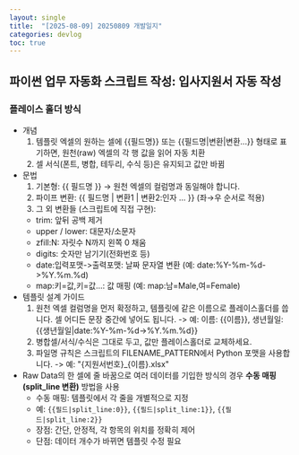 ```yaml
---
layout: single
title:  "[2025-08-09] 20250809 개발일지"
categories: devlog
toc: true
---
```


## 파이썬 업무 자동화 스크립트 작성: 입사지원서 자동 작성

### 플레이스 홀더 방식
- 개념
  1. 템플릿 엑셀의 원하는 셀에 {{필드명}} 또는 {{필드명|변환|변환...}} 형태로 표기하면, 원천(raw) 엑셀의 각 행 값을 읽어 자동 치환  
  2. 셀 서식(폰트, 병합, 테두리, 수식 등)은 유지되고 값만 바뀜
- 문법
  1. 기본형: {{ 필드명 }} → 원천 엑셀의 컬럼명과 동일해야 합니다.
  2. 파이프 변환: {{ 필드명 | 변환1 | 변환2:인자 ... }} (좌→우 순서로 적용)
  3. 그 외 변환들 (스크립트에 직접 구현):
    - trim: 앞뒤 공백 제거
    - upper / lower: 대문자/소문자
    - zfill:N: 자릿수 N까지 왼쪽 0 채움
    - digits: 숫자만 남기기(전화번호 등)
    - date:입력포맷->출력포맷: 날짜 문자열 변환 (예: date:%Y-%m-%d->%Y.%m.%d)
    - map:키=값,키=값...: 값 매핑 (예: map:남=Male,여=Female)
- 템플릿 설계 가이드
  1. 원천 엑셀 컬럼명을 먼저 확정하고, 템플릿에 같은 이름으로 플레이스홀더를 씁니다. 셀 어디든 문장 중간에 넣어도 됩니다. -> 예: 이름: {{이름}}, 생년월일: {{생년월일|date:%Y-%m-%d->%Y.%m.%d}}
  2. 병합셀/서식/수식은 그대로 두고, 값만 플레이스홀더로 교체하세요.
  3. 파일명 규칙은 스크립트의 FILENAME_PATTERN에서 Python 포맷을 사용합니다. -> 예: "{지원서번호}_{이름}.xlsx"
- Raw Data의 한 셀에 줄 바꿈으로 여러 데이터를 기입한 방식의 경우 **수동 매핑 (split_line 변환)** 방법을 사용
  - 수동 매핑: 템플릿에서 각 줄을 개별적으로 지정
  - 예: `{{필드|split_line:0}}`, `{{필드|split_line:1}}`, `{{필드|split_line:2}}`
  - 장점: 간단, 안정적, 각 항목의 위치를 정확히 제어
  - 단점: 데이터 개수가 바뀌면 템플릿 수정 필요
